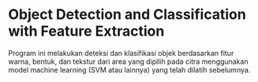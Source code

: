 # Object Detection and Classification with Feature Extraction

Program ini melakukan deteksi dan klasifikasi objek berdasarkan fitur warna, bentuk, dan tekstur dari area yang dipilih pada citra menggunakan model machine learning (SVM atau lainnya) yang telah dilatih sebelumnya.
